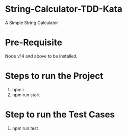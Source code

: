 # String-Calculator-TDD-Kata

A Simple String Calculator

# Pre-Requisite

Node v14 and above to be installed.

# Steps to run the Project

1. npm i
2. npm run start

# Step to run the Test Cases

1. npm run test
